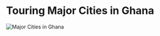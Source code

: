 # Touring Major Cities in Ghana
![Major Cities in Ghana](http://www.ghana.travel/wp-content/uploads/2016/10/coconut_hotel.jpg)

